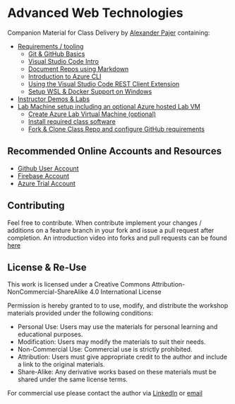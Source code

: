 # Advanced Web Technologies

Companion Material for Class Delivery by [Alexander Pajer](https://www.integrations.at/kontakt.aspx) containing:

- [Requirements / tooling](./tooling)
  - [Git & GitHub Basics](./tooling/01-github)
  - [Visual Studio Code Intro](./tooling/02-vscode)
  - [Document Repos using Markdown](./tooling/03-markdown)
  - [Introduction to Azure CLI](./tooling/04-azure-cli)
  - [Using the Visual Studio Code REST Client Extension](./tooling/07-rest-client)
  - [Setup WSL & Docker Support on Windows](./tooling/08-docker-wsl)
- [Instructor Demos & Labs](./demos)
- [Lab Machine setup including an optional Azure hosted Lab VM](./setup)
  - [Create Azure Lab Virtual Machine (optional)](./setup/)
  - [Install required class software](./setup/)
  - [Fork & Clone Class Repo and configure GitHub requirements](/setup)

## Recommended Online Accounts and Resources

- [Github User Account](https://github.com/)
- [Firebase Account](https://firebase.google.com/)
- [Azure Trial Account](https://azure.microsoft.com/en-us/free/)

## Contributing

Feel free to contribute. When contribute implement your changes / additions on a feature branch in your fork and issue a pull request after completion. An introduction video into forks and pull requests can be found [here](https://www.youtube.com/watch?v=nT8KGYVurIU)

## License & Re-Use

This work is licensed under a Creative Commons Attribution-NonCommercial-ShareAlike 4.0 International License

Permission is hereby granted to to use, modify, and distribute the workshop materials provided under the following conditions:

- Personal Use: Users may use the materials for personal learning and educational purposes.
- Modification: Users may modify the materials to suit their needs.
- Non-Commercial Use: Commercial use is strictly prohibited.
- Attribution: Users must give appropriate credit to the author and include a link to the original materials.
- Share-Alike: Any derivative works based on these materials must be shared under the same license terms.

For commercial use please contact the author via [LinkedIn](https://www.linkedin.com/in/alexander-pajer-3bb26511a/) or [email](mailto:alexander.pajer@integrations.at)
